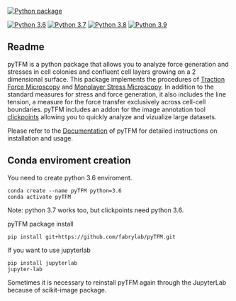 [![Python package](https://github.com/martinschatz-cz/pyTFM/actions/workflows/python-package.yml/badge.svg?event=push)](https://github.com/martinschatz-cz/pyTFM/actions/workflows/python-package.yml)

[![Python 3.6](https://img.shields.io/badge/python-3.6-green.svg)]() [![Python 3.7](https://img.shields.io/badge/python-3.7-green.svg)]() [![Python 3.8](https://img.shields.io/badge/python-3.8-red.svg)]() [![Python 3.9](https://img.shields.io/badge/python-3.9-red.svg)]()

## Readme

pyTFM is a python package that allows you to analyze force generation and stresses in cell colonies and confluent cell layers growing on a 2 dimensional surface. This package implements the procedures of [Traction Force Microscopy](https://www.ncbi.nlm.nih.gov/pubmed/11832345) and [Monolayer Stress Microscopy](https://journals.plos.org/plosone/article?id=10.1371/journal.pone.0055172). In addition to the standard measures for stress and force generation, it
also includes the line tension, a measure for the force transfer exclusively across cell-cell boundaries. 
pyTFM includes an addon for the image annotation tool [clickpoints](https://clickpoints.readthedocs.io/en/latest/) allowing you to quickly analyze and vizualize large datasets.

Please refer to the [Documentation](https://pytfm.readthedocs.io/en/latest/) of pyTFM for detailed instructions on installation and usage.

## Conda enviroment creation
You need to create python 3.6 enviroment. 
```
conda create --name pyTFM python=3.6
conda activate pyTFM
```

Note: python 3.7 works too, but clickpoints need python 3.6.

pyTFM package install
```
pip install git+https://github.com/fabrylab/pyTFM.git
```

If you want to use jupyterlab
```
pip install jupyterlab
jupyter-lab
```
Sometimes it is necessary to reinstall pyTFM again through the JupyterLab because of scikit-image package.
